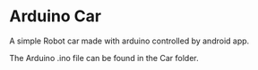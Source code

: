 # Arduino Car
A simple Robot car made with arduino controlled by android app.

The Arduino .ino file can be found in the Car folder.
